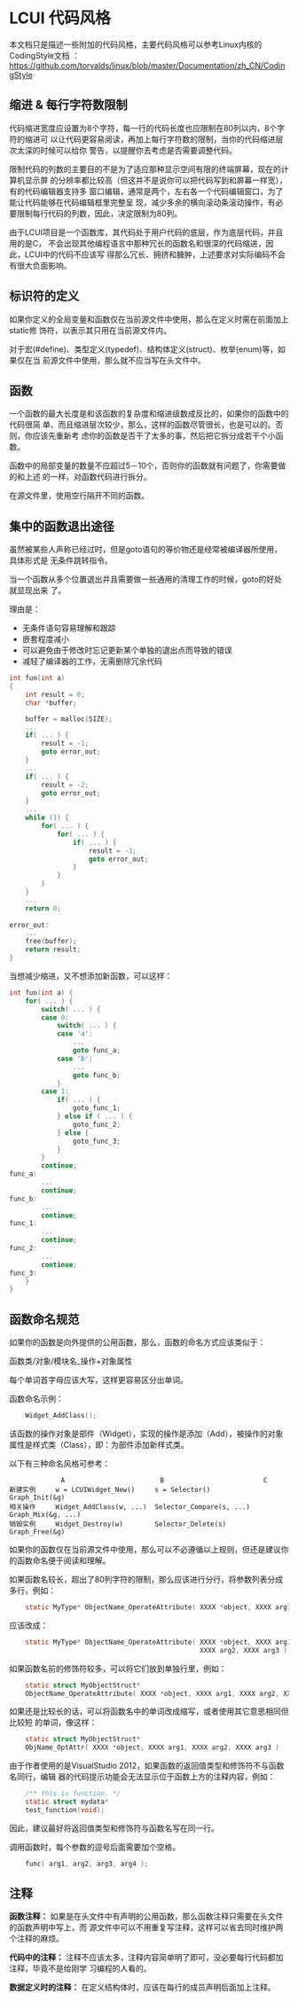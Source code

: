 # LCUI 代码风格

本文档只是描述一些附加的代码风格，主要代码风格可以参考Linux内核的CodingStyle文档
：https://github.com/torvalds/linux/blob/master/Documentation/zh_CN/CodingStyle

## 缩进 & 每行字符数限制

代码缩进宽度应设置为8个字符，每一行的代码长度也应限制在80列以内，8个字符的缩进可
以让代码更容易阅读，再加上每行字符数的限制，当你的代码缩进层次太深的时候可以给你
警告，以提醒你去考虑是否需要调整代码。

限制代码的列数的主要目的不是为了适应那种显示空间有限的终端屏幕，现在的计算机显示屏
的分辨率都比较高（但这并不是说你可以把代码写到和屏幕一样宽），有的代码编辑器支持多
窗口编辑，通常是两个，左右各一个代码编辑窗口，为了能让代码能够在代码编辑框里完整呈
现，减少多余的横向滚动条滚动操作，有必要限制每行代码的列数，因此，决定限制为80列。

由于LCUI项目是一个函数库，其代码处于用户代码的底层，作为底层代码，并且用的是C，
不会出现其他编程语言中那种冗长的函数名和很深的代码缩进，因此，LCUI中的代码不应该写
得那么冗长、拥挤和臃肿，上述要求对实际编码不会有很大负面影响。

## 标识符的定义

如果你定义的全局变量和函数仅在当前源文件中使用，那么在定义时需在前面加上static修
饰符，以表示其只用在当前源文件内。

对于宏(#define)、类型定义(typedef)、结构体定义(struct)、枚举(enum)等，如果仅在当
前源文件中使用，那么就不应当写在头文件中。

## 函数

一个函数的最大长度是和该函数的复杂度和缩进级数成反比的，如果你的函数中的代码很简
单、而且缩进层次较少，那么，这样的函数尽管很长，也是可以的。否则，你应该先重新考
虑你的函数是否干了太多的事，然后把它拆分成若干个小函数。

函数中的局部变量的数量不应超过5－10个，否则你的函数就有问题了，你需要做的和上述
的一样，对函数代码进行拆分。

在源文件里，使用空行隔开不同的函数。

## 集中的函数退出途径

虽然被某些人声称已经过时，但是goto语句的等价物还是经常被编译器所使用，具体形式是
无条件跳转指令。

当一个函数从多个位置退出并且需要做一些通用的清理工作的时候，goto的好处就显现出来
了。

理由是：

- 无条件语句容易理解和跟踪
- 嵌套程度减小
- 可以避免由于修改时忘记更新某个单独的退出点而导致的错误
- 减轻了编译器的工作，无需删除冗余代码

```c
int fun(int a)
{
	int result = 0;
	char *buffer;

	buffer = malloc(SIZE);
	...
	if( ... ) {
		result = -1;
		goto error_out;
	}
	...
	if( ... ) {
		result = -2;
		goto error_out;
	}
	...
	while (1) {
		for( ... ) {
			for( ... ) {
				if( ... ) {
					result = -3;
					goto error_out;
				}
			}
		}
	}
	...
	return 0;
	
error_out:
	...
	free(buffer);
	return result;
}
```

当想减少缩进，又不想添加新函数，可以这样：

```c
int fun(int a) {
	for( ... ) {
		switch( ... ) {
		case 0:
			switch( ... ) {
			case 'a': 
				...
				goto func_a;
			case 'b': 
				...
				goto func_b;
			}
		case 1:
			if( ... ) {
				goto_func_1;
			} else if ( ... ) {
				goto_func_2;
			} else {
				goto_func_3;
			}
		}
		continue;
func_a:
		...
		continue;
func_b:
		...
		continue;
func_1:
		...
		continue;
func_2:
		...
		continue;
func_3:
	}
}
```


## 函数命名规范

如果你的函数是向外提供的公用函数，那么，函数的命名方式应该类似于：

函数类/对象/模块名_操作+对象属性

每个单词首字母应该大写，这样更容易区分出单词。

函数命名示例：

```c
    Widget_AddClass();
```

该函数的操作对象是部件（Widget），实现的操作是添加（Add），被操作的对象属性是样式类（Class），即：为部件添加新样式类。

以下有三种命名风格可参考：

```
             A                        B                         C
新建实例     w = LCUIWidget_New()     s = Selector()            Graph_Init(&g)
相关操作     Widget_AddClass(w, ...)  Selector_Compare(s, ...)  Graph_Mix(&g, ...)
销毁实例     Widget_Destroy(w)        Selector_Delete(s)        Graph_Free(&g)
```


如果你的函数仅在当前源文件中使用，那么可以不必遵循以上规则，但还是建议你的函数命名便于阅读和理解。

如果函数名较长，超出了80列字符的限制，那么应该进行分行，将参数列表分成多行，例如：

```c
    static MyType* ObjectName_OperateAttribute( XXXX *object, XXXX arg1, XXXX arg2, XXXX arg3 )
```

应该改成：

```c
    static MyType* ObjectName_OperateAttribute( XXXX *object, XXXX arg1,
                                                XXXX arg2, XXXX arg3 )
```

如果函数名前的修饰符较多，可以将它们放到单独行里，例如：

```c
    static struct MyObjectStruct* 
    ObjectName_OperateAttribute( XXXX *object, XXXX arg1, XXXX arg2, XXXX arg3 )
```

如果还是比较长的话，可以将函数名中的单词改成缩写，或者使用其它意思相同但比较短
的单词，像这样：

```c
    static struct MyObjectStruct* 
    ObjName_OptAttr( XXXX *object, XXXX arg1, XXXX arg2, XXXX arg3 )
```

由于作者使用的是VisualStudio 2012，如果函数的返回值类型和修饰符不与函数名同行，编辑
器的代码提示功能会无法显示位于函数上方的注释内容，例如：

```c
	/** this is function. */
    static struct mydata*
	test_function(void);
```

因此，建议最好将返回值类型和修饰符与函数名写在同一行。

调用函数时，每个参数的逗号后面需要加个空格。

```c
    func( arg1, arg2, arg3, arg4 );
```

## 注释
**函数注释：** 如果是在头文件中有声明的公用函数，那么函数注释只需要在头文件的函数声明中写上，而
源文件中可以不用重复写注释，这样可以省去同时维护两个注释的麻烦。

**代码中的注释：** 注释不应该太多，注释内容简单明了即可，没必要每行代码都加注释，毕竟不是给刚学
习编程的人看的。

**数据定义时的注释：** 在定义结构体时，应该在每行的成员声明后面加上注释。
